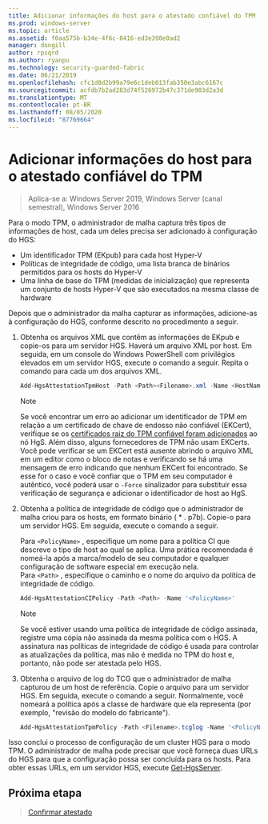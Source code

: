 ```yaml
---
title: Adicionar informações do host para o atestado confiável do TPM
ms.prod: windows-server
ms.topic: article
ms.assetid: f0aa575b-b34e-4f6c-8416-ed3e398e0ad2
manager: dongill
author: rpsqrd
ms.author: ryanpu
ms.technology: security-guarded-fabric
ms.date: 06/21/2019
ms.openlocfilehash: cfc1d0d2b99a79e6c1deb013fab350e3abc6167c
ms.sourcegitcommit: acfdb7b2ad283d74f526972b47c371de903d2a3d
ms.translationtype: MT
ms.contentlocale: pt-BR
ms.lasthandoff: 08/05/2020
ms.locfileid: "87769664"
---
```

# <a name="add-host-information-for-tpm-trusted-attestation"></a>Adicionar informações do host para o atestado confiável do TPM

> Aplica-se a: Windows Server 2019, Windows Server (canal semestral), Windows Server 2016

Para o modo TPM, o administrador de malha captura três tipos de informações de host, cada um deles precisa ser adicionado à configuração do HGS:

- Um identificador TPM (EKpub) para cada host Hyper-V
- Políticas de integridade de código, uma lista branca de binários permitidos para os hosts do Hyper-V
- Uma linha de base do TPM (medidas de inicialização) que representa um conjunto de hosts Hyper-V que são executados na mesma classe de hardware

Depois que o administrador da malha capturar as informações, adicione-as à configuração do HGS, conforme descrito no procedimento a seguir.

1. Obtenha os arquivos XML que contêm as informações de EKpub e copie-os para um servidor HGS. Haverá um arquivo XML por host. Em seguida, em um console do Windows PowerShell com privilégios elevados em um servidor HGS, execute o comando a seguir. Repita o comando para cada um dos arquivos XML.

    ```powershell
    Add-HgsAttestationTpmHost -Path <Path><Filename>.xml -Name <HostName>
    ```

    > [!NOTE]
    > Se você encontrar um erro ao adicionar um identificador de TPM em relação a um certificado de chave de endosso não confiável (EKCert), verifique se os [certificados raiz do TPM confiável foram adicionados](guarded-fabric-install-trusted-tpm-root-certificates.md) ao nó HgS.
    > Além disso, alguns fornecedores de TPM não usam EKCerts.
    > Você pode verificar se um EKCert está ausente abrindo o arquivo XML em um editor como o bloco de notas e verificando se há uma mensagem de erro indicando que nenhum EKCert foi encontrado.
    > Se esse for o caso e você confiar que o TPM em seu computador é autêntico, você poderá usar o `-Force` sinalizador para substituir essa verificação de segurança e adicionar o identificador de host ao HgS.

2. Obtenha a política de integridade de código que o administrador de malha criou para os hosts, em formato binário ( \* . p7b). Copie-o para um servidor HGS. Em seguida, execute o comando a seguir.

    Para `<PolicyName>` , especifique um nome para a política CI que descreve o tipo de host ao qual se aplica. Uma prática recomendada é nomeá-la após a marca/modelo de seu computador e qualquer configuração de software especial em execução nela.<br>Para `<Path>` , especifique o caminho e o nome do arquivo da política de integridade de código.

    ```powershell
    Add-HgsAttestationCIPolicy -Path <Path> -Name '<PolicyName>'
    ```

    > [!NOTE]
    > Se você estiver usando uma política de integridade de código assinada, registre uma cópia não assinada da mesma política com o HGS.
    > A assinatura nas políticas de integridade de código é usada para controlar as atualizações da política, mas não é medida no TPM do host e, portanto, não pode ser atestada pelo HGS.

3. Obtenha o arquivo de log do TCG que o administrador de malha capturou de um host de referência. Copie o arquivo para um servidor HGS. Em seguida, execute o comando a seguir. Normalmente, você nomeará a política após a classe de hardware que ela representa (por exemplo, "revisão do modelo do fabricante").

    ```powershell
    Add-HgsAttestationTpmPolicy -Path <Filename>.tcglog -Name '<PolicyName>'
    ```

Isso conclui o processo de configuração de um cluster HGS para o modo TPM. O administrador de malha pode precisar que você forneça duas URLs do HGS para que a configuração possa ser concluída para os hosts. Para obter essas URLs, em um servidor HGS, execute [Get-HgsServer](https://docs.microsoft.com/powershell/module/hgsserver/get-hgsserver?view=win10-ps).

## <a name="next-step"></a>Próxima etapa

> [Confirmar atestado](guarded-fabric-confirm-hosts-can-attest-successfully.md)
